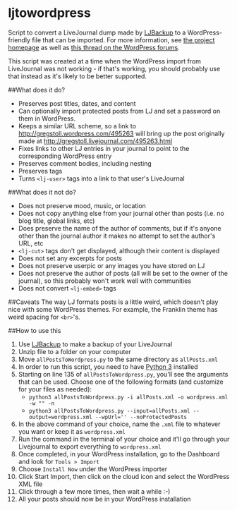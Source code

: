 # ljtowordpress
Script to convert a LiveJournal dump made by [LJBackup](https://gregstoll.com/ljbackup/) to a WordPress-friendly file that can be imported.  For more information, see [the project homepage](https://gregstoll.com/ljbackup/ljtowordpress/) as well as [this thread on the WordPress forums](https://en.forums.wordpress.com/topic/import-from-livejournal).

This script was created at a time when the WordPress import from LiveJournal was not working - if that's working, you should probably use that instead as it's likely to be better supported.

##What does it do?
* Preserves post titles, dates, and content
* Can optionally import protected posts from LJ and set a password on them in WordPress.
* Keeps a similar URL scheme, so a link to http://gregstoll.wordpress.com/495263 will bring up the post originally made at http://gregstoll.livejournal.com/495263.html
* Fixes links to other LJ entries in your journal to point to the corresponding WordPress entry
* Preserves comment bodies, including nesting
* Preserves tags
* Turns `<lj-user>` tags into a link to that user's LiveJournal

##What does it not do?
* Does not preserve mood, music, or location
* Does not copy anything else from your journal other than posts (i.e. no blog title, global links, etc)
* Does preserve the name of the author of comments, but if it's anyone other than the journal author it makes no attempt to set the author's URL, etc
* `<lj-cut>` tags don't get displayed, although their content is displayed
* Does not set any excerpts for posts
* Does not preserve userpic or any images you have stored on LJ
* Does not preserve the author of posts (all will be set to the owner of the journal), so this probably won't work well with communities
* Does not convert `<lj-embed>` tags

##Caveats
The way LJ formats posts is a little weird, which doesn't play nice with some WordPress themes. For example, the Franklin theme has weird spacing for `<br>`'s.

##How to use this
1. Use [LJBackup](https://gregstoll.com/ljbackup/) to make a backup of your LiveJournal
2. Unzip file to a folder on your computer
3. Move `allPostsToWordpress.py` to the same directory as `allPosts.xml`
4. In order to run this script, you need to have [Python 3](https://www.python.org/) installed
5. Starting on line 135 of `allPostsToWordpress.py`, you'll see the arguments that can be used. Choose one of the following formats (and customize for your files as needed):
    * `python3 allPostsToWordpress.py -i allPosts.xml -o wordpress.xml -w "" -n`
    * `python3 allPostsToWordpress.py --input=allPosts.xml --output=wordpress.xml --wpUrl='' --noProtectedPosts` 
6. In the above command of your choice, name the `.xml` file to whatever you want or keep it as `wordpress.xml`
7. Run the command in the terminal of your choice and it'll go through your Livejournal to export everything to `wordpress.xml`
8. Once completed, in your WordPress installation, go to the Dashboard and look for `Tools > Import`
9. Choose `Install Now` under the WordPress importer
10. Click Start Import, then click on the cloud icon and select the WordPress XML file
11. Click through a few more times, then wait a while :-)
12. All your posts should now be in your WordPress installation
